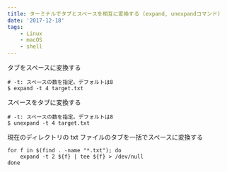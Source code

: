 ```yaml
---
title: ターミナルでタブとスペースを相互に変換する (expand, unexpandコマンド)
date: '2017-12-18'
tags:
    - Linux
    - macOS
    - shell
---
```


タブをスペースに変換する

```shell
# -t: スペースの数を指定。デフォルトは8
$ expand -t 4 target.txt
```

スペースをタブに変換する

```shell
# -t: スペースの数を指定。デフォルトは8
$ unexpand -t 4 target.txt
```

現在のディレクトリの txt ファイルのタブを一括でスペースに変換する

```shell
for f in $(find . -name "*.txt"); do
    expand -t 2 ${f} | tee ${f} > /dev/null
done
```
